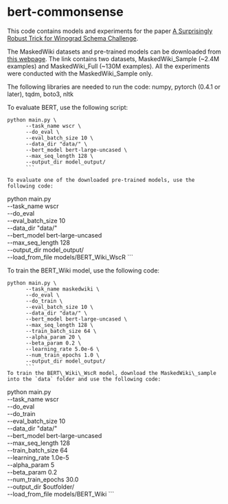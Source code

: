 # bert-commonsense

This code contains models and experiments for the paper [A Surprisingly Robust Trick for Winograd Schema Challenge](https://arxiv.org/abs/1905.06290).

The MaskedWiki datasets and pre-trained models can be downloaded from [this webpage](...). The link contains two datasets, MaskedWiki\_Sample (~2.4M examples) and MaskedWiki\_Full (~130M examples). All the experiments were conducted with the MaskedWiki\_Sample only.

The following libraries are needed to run the code: numpy, pytorch (0.4.1 or later), tqdm, boto3, nltk

To evaluate BERT, use the following script:
```
python main.py \
      --task_name wscr \
      --do_eval \
      --eval_batch_size 10 \
      --data_dir "data/" \
      --bert_model bert-large-uncased \
      --max_seq_length 128 \
      --output_dir model_output/
      ```

To evaluate one of the downloaded pre-trained models, use the following code:
```
python main.py \
      --task_name wscr \
      --do_eval \
      --eval_batch_size 10 \
      --data_dir "data/" \
      --bert_model bert-large-uncased \
      --max_seq_length 128 \
      --output_dir model_output/ \
      --load_from_file models/BERT_Wiki_WscR
      ```

To train the BERT\_Wiki model, use the following code:
```
python main.py \
      --task_name maskedwiki \
      --do_eval \
      --do_train \
      --eval_batch_size 10 \
      --data_dir "data/" \
      --bert_model bert-large-uncased \
      --max_seq_length 128 \
      --train_batch_size 64 \
      --alpha_param 20 \
      --beta_param 0.2 \
      --learning_rate 5.0e-6 \
      --num_train_epochs 1.0 \
      --output_dir model_output/
      ```
To train the BERT\_Wiki\_WscR model, download the MaskedWiki\_sample into the `data` folder and use the following code:
```
python main.py \
      --task_name wscr \
      --do_eval \
      --do_train \
      --eval_batch_size 10 \
      --data_dir "data/" \
      --bert_model bert-large-uncased \
      --max_seq_length 128 \
      --train_batch_size 64 \
      --learning_rate 1.0e-5 \
      --alpha_param 5 \
      --beta_param 0.2 \
      --num_train_epochs 30.0 \
      --output_dir $outfolder/ \
      --load_from_file models/BERT_Wiki
      ```

